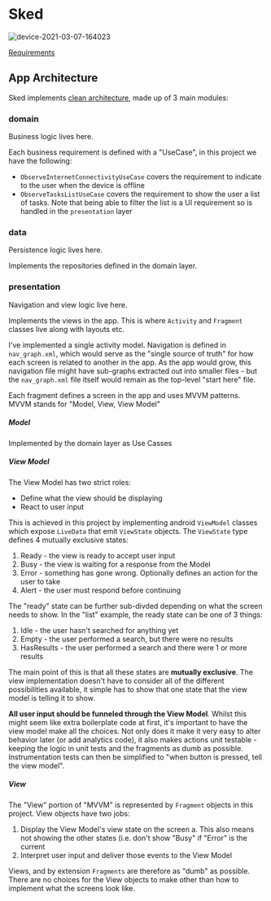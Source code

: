 # Sked

![device-2021-03-07-164023](https://user-images.githubusercontent.com/2444822/110247369-dd867b00-7f63-11eb-844d-86cabc314df8.png)

[Requirements](requirements.md)


## App Architecture
Sked implements [clean architecture](https://blog.cleancoder.com/uncle-bob/2012/08/13/the-clean-architecture.html), made up of 3 main modules:

 ### domain 
Business logic lives here.

Each business requirement is defined with a "UseCase", in this project we have the following:
- `ObserveInternetConnectivityUseCase` covers the requirement to indicate to the user when the device is offline
- `ObserveTasksListUseCase` covers the requirement to show the user a list of tasks. Note that being able to filter the list is a UI requirement so is handled in the `presentation` layer

 ### data
Persistence logic lives here.

Implements the repositories defined in the domain layer.

 ### presentation
Navigation and view logic live here.

Implements the views in the app. This is where `Activity` and `Fragment` classes live along with layouts etc.

I've implemented a single activity model. Navigation is defined in `nav_graph.xml`, which would serve as the "single source of truth" for how each screen is related to another in the app. As the app would grow, this navigation file might have sub-graphs extracted out into smaller files - but the `nav_graph.xml` file itself would remain as the top-level "start here" file.

Each fragment defines a screen in the app and uses MVVM patterns. MVVM stands for "Model, View, View Model"
 ##### Model
 Implemented by the domain layer as Use Casses
 
 ##### View Model 
The View Model has two strict roles:
 - Define what the view should be displaying
 - React to user input

This is achieved in this project by implementing  android `ViewModel` classes which expose `LiveData` that emit `ViewState` objects. The `ViewState` type defines 4 mutually exclusive states:
 1. Ready - the view is ready to accept user input
 2. Busy - the view is waiting for a response from the Model
 4. Error - something has gone wrong. Optionally defines an action for the user to take
 5. Alert - the user must respond before continuing

The "ready" state can be further sub-divded depending on what the screen needs to show. In the "list" example, the ready state can be one of 3 things:
1. Idle - the user hasn't searched for anything yet
2. Empty - the user performed a search, but there were no results
3. HasResults - the user performed a search and there were 1 or more results

The main point of this is that all these states are **mutually exclusive**. The view implementation doesn't have to consider all of the different possibilities available, it simple has to show that one state that the view model is telling it to show.

**All user input should be funneled through the View Model**. Whilst this might seem like extra boilerplate code at first, it's important to have the view model make all the choices. Not only does it make it very easy to alter behavior later (or add analytics code), it also makes actions unit testable - keeping the logic in unit tests and the fragments as dumb as possible. Instrumentation tests can then be simplified to "when button is pressed, tell the view model". 

##### View
The "View" portion of "MVVM" is represented by `Fragment` objects in this project. View objects have two jobs:
 1. Display the View Model's view state on the screen
 a. This also means not showing the other states (i.e. don't show "Busy" if  "Error" is the current 
 2. Interpret user input and deliver those events to the View Model

Views, and by extension `Fragments` are therefore as "dumb" as possible. There are no choices for the View objects to make other than how to implement what the screens look like. 
